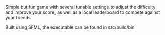 Simple but fun game with several tunable settings to adjust the difficulty and improve your score, as well as a local leaderboard to compete against your friends

Built using SFML, the executable can be found in src/build/bin
